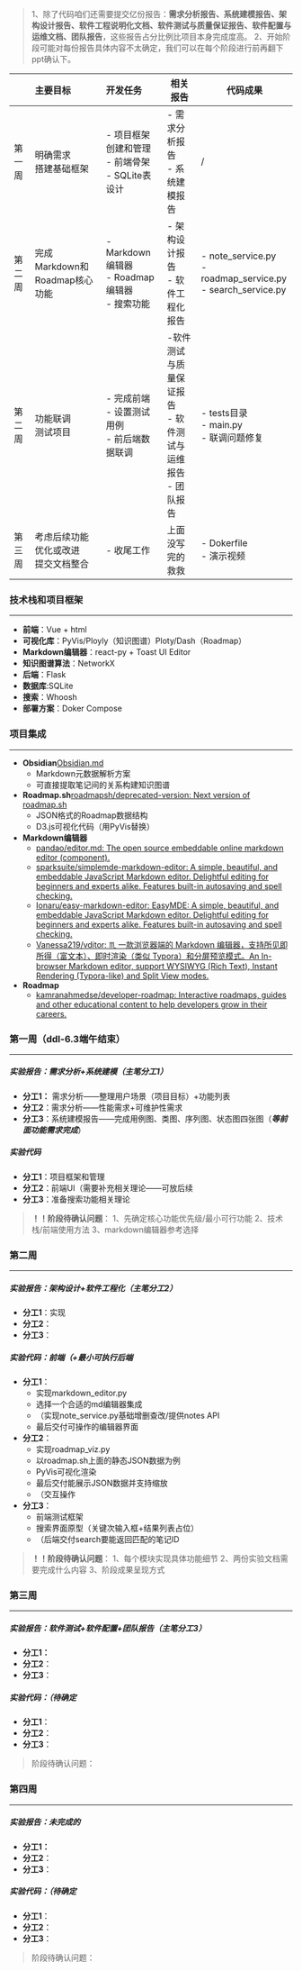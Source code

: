 > 1、除了代码咱们还需要提交亿份报告：**需求分析报告、系统建模报告、架构设计报告、软件工程说明化文档、软件测试与质量保证报告、软件配置与运维文档、团队报告**，这些报告占分比例比项目本身完成度高。
> 2、开始阶段可能对每份报告具体内容不太确定，我们可以在每个阶段进行前再翻下ppt确认下。

|        | 主要目标                               | 开发任务                                             | 相关报告                                                      | 代码成果                                                         |
| :----- | :------------------------------------- | :--------------------------------------------------- | ------------------------------------------------------------- | ---------------------------------------------------------------- |
| 第一周 | 明确需求<br>搭建基础框架               | - 项目框架创建和管理<br>- 前端骨架<br>- SQLite表设计 | - 需求分析报告<br>- 系统建模报告                              | /                                                                |
| 第二周 | 完成Markdown和Roadmap核心功能          | - Markdown编辑器<br>- Roadmap编辑器<br>- 搜索功能    | - 架构设计报告<br>- 软件工程化报告                            | - note_service.py<br>- roadmap_service.py<br>- search_service.py |
| 第二周 | 功能联调<br>测试项目                   | - 完成前端<br>- 设置测试用例<br>- 前后端数据联调     | -软件测试与质量保证报告<br>- 软件测试与运维报告<br>- 团队报告 | - tests目录<br>- main.py<br>- 联调问题修复                       |
| 第三周 | 考虑后续功能优化或改进<br>提交文档整合 | - 收尾工作                                           | 上面没写完的救救                                              | - Dokerfile<br>- 演示视频                                        |
### 技术栈和项目框架
---
- **前端**：Vue + html
- **可视化库**：PyVis/Ployly（知识图谱）Ploty/Dash（Roadmap）
- **Markdown编辑器**：react-py + Toast UI Editor
- **知识图谱算法**：NetworkX
- **后端**：Flask
- **数据库**:SQLite
- **搜索**：Whoosh
- **部署方案**：Doker Compose
### 项目集成
---
- **Obsidian**[Obsidian.md](https://github.com/obsidianmd)
	- Markdown元数据解析方案
	- 可直接提取笔记间的关系构建知识图谱
- **Roadmap.sh**[roadmapsh/deprecated-version: Next version of roadmap.sh](https://github.com/roadmapsh/deprecated-version)
	- JSON格式的Roadmap数据结构
	- D3.js可视化代码（用PyVis替换）
- **Markdown编辑器**
	- [pandao/editor.md: The open source embeddable online markdown editor (component).](https://github.com/pandao/editor.md)
	- [sparksuite/simplemde-markdown-editor: A simple, beautiful, and embeddable JavaScript Markdown editor. Delightful editing for beginners and experts alike. Features built-in autosaving and spell checking.](https://github.com/sparksuite/simplemde-markdown-editor)
	- [Ionaru/easy-markdown-editor: EasyMDE: A simple, beautiful, and embeddable JavaScript Markdown editor. Delightful editing for beginners and experts alike. Features built-in autosaving and spell checking.](https://github.com/Ionaru/easy-markdown-editor)
	- [Vanessa219/vditor: ♏ 一款浏览器端的 Markdown 编辑器，支持所见即所得（富文本）、即时渲染（类似 Typora）和分屏预览模式。An In-browser Markdown editor, support WYSIWYG (Rich Text), Instant Rendering (Typora-like) and Split View modes.](https://github.com/Vanessa219/vditor/tree/master?tab=readme-ov-file)
- **Roadmap**
	- [kamranahmedse/developer-roadmap: Interactive roadmaps, guides and other educational content to help developers grow in their careers.](https://github.com/kamranahmedse/developer-roadmap)
### 第一周（ddl-6.3端午结束）
---
##### 实验报告：需求分析+系统建模（主笔分工1）

- **分工1：** 需求分析——整理用户场景（项目目标）+功能列表
- **分工2**：需求分析——性能需求+可维护性需求
- **分工3**：系统建模报告——完成用例图、类图、序列图、状态图四张图（***等前面功能需求完成***）
##### 实验代码

- **分工1**：项目框架和管理
- **分工2**：前端UI（需要补充相关理论——可放后续
- **分工3**：准备搜索功能相关理论

>**！！阶段待确认问题**：
>1、先确定核心功能优先级/最小可行功能
>2、技术栈/前端使用方法
>3、markdown编辑器参考选择

### 第二周
---
##### 实验报告：架构设计+软件工程化（主笔分工2）

- **分工1**：实现 
- **分工2**：
- **分工3**：
##### 实验代码：前端（+最小可执行后端

- **分工1**：
  - 实现markdown_editor.py
  - 选择一个合适的md编辑器集成
  - （实现note_service.py基础增删查改/提供notes API
  - 最后交付可操作的编辑器界面
- **分工2**：
  - 实现roadmap_viz.py
  - 以roadmap.sh上面的静态JSON数据为例
  - PyVis可视化渲染
  - 最后交付能展示JSON数据并支持缩放
  - （交互操作
- **分工3**：
  - 前端测试框架
  - 搜索界面原型（关键次输入框+结果列表占位）
  - （后端交付search要能返回匹配的笔记ID

>**！！阶段待确认问题**：
>1、每个模块实现具体功能细节
>2、两份实验文档需要完成什么内容
>3、阶段成果呈现方式

### 第三周
---
##### 实验报告：软件测试+软件配置+团队报告（主笔分工3）

- **分工1：** 
- **分工2**：
- **分工3**：
##### 实验代码：（待确定

- **分工1**：
- **分工2**：
- **分工3**：

>阶段待确认问题：

### 第四周
---
##### 实验报告：未完成的

- **分工1：** 
- **分工2**：
- **分工3**：
##### 实验代码：（待确定

- **分工1**：
- **分工2**：
- **分工3**：

>阶段待确认问题：

